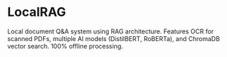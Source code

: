 # LocalRAG
Local document Q&amp;A system using RAG architecture. Features OCR for scanned PDFs, multiple AI models (DistilBERT, RoBERTa), and ChromaDB vector search. 100% offline processing.
